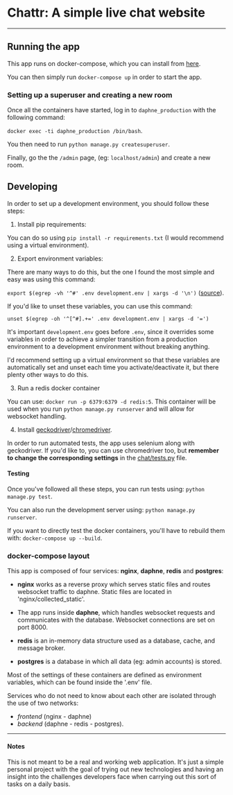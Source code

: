 # **Chattr**: A simple live chat website
----------
## Running the app

This app runs on docker-compose, which you can install from [here](https://docs.docker.com/compose/install/).

You can then simply run `docker-compose up` in order to start the app.

### Setting up a superuser and creating a new room

Once all the containers have started, log in to `daphne_production` with the following command:

`docker exec -ti daphne_production /bin/bash`.

You then need to run `python manage.py createsuperuser`.

Finally, go the the `/admin` page, (eg: `localhost/admin`) and create a new room.

## Developing

In order to set up a development environment, you should follow these steps:

1. Install pip requirements:
   
You can do so using `pip install -r requirements.txt`
(I would recommend using a virtual environment).

2. Export environment variables:

There are many ways to do this, but the one I found the most simple and easy was using this 
command:

 `export $(egrep -vh '^#' .env development.env | xargs -d '\n')` ([source](https://stackoverflow.com/questions/19331497/set-environment-variables-from-file-of-key-value-pairs)).

 If you'd like to unset these variables, you can use this command:

 `unset $(egrep -oh '^[^#].+=' .env development.env | xargs -d '=')`

It's important `development.env` goes before `.env`, since it overrides some variables in order to
achieve a simpler transition from a production environment to a development environment without breaking
anything.

I'd recommend setting up a virtual environment so that these variables are automatically set and unset each time you activate/deactivate it, but there plenty other ways to do this.

3. Run a redis docker container

You can use: `docker run -p 6379:6379 -d redis:5`.
This container will be used when you run `python manage.py runserver` and
will allow for websocket handling.

4. Install [geckodriver](https://github.com/mozilla/geckodriver)/[chromedriver](https://chromedriver.chromium.org/).

In order to run automated tests, the app uses selenium along with geckodriver. If you'd like to, you can use chromedriver too, but **remember to change the corresponding settings** in the [chat/tests.py](chat/tests.py) file.

#### Testing

Once you've followed all these steps, you can run tests using: `python manage.py test`.

You can also run the development server using: `python manage.py runserver`.

If you want to directly test the docker containers, you'll have to rebuild them with: `docker-compose up --build`.

### docker-compose layout

This app is composed of four services: **nginx**, **daphne**, **redis** and **postgres**:

- **nginx** works as a reverse proxy which serves static files and routes websocket traffic to daphne.
Static files are located in 'nginx/collected_static'.

- The app runs inside **daphne**, which handles websocket requests and communicates with the database.
Websocket connections are set on port 8000.

- **redis** is an in-memory data structure used as a database, cache, and message broker.
  
- **postgres** is a database in which all data (eg: admin accounts) is stored.

Most of the settings of these containers are defined as environment variables, which
can be found inside the '.env' file.

Services who do not need to know about each other are isolated through the use of two networks:
- *frontend* (nginx - daphne)
- *backend* (daphne - redis - postgres).

----------

#### Notes

This is not meant to be a real and working web application. It's just a simple personal project
with the goal of trying out new technologies and having an insight into the challenges developers
face when carrying out this sort of tasks on a daily basis.
